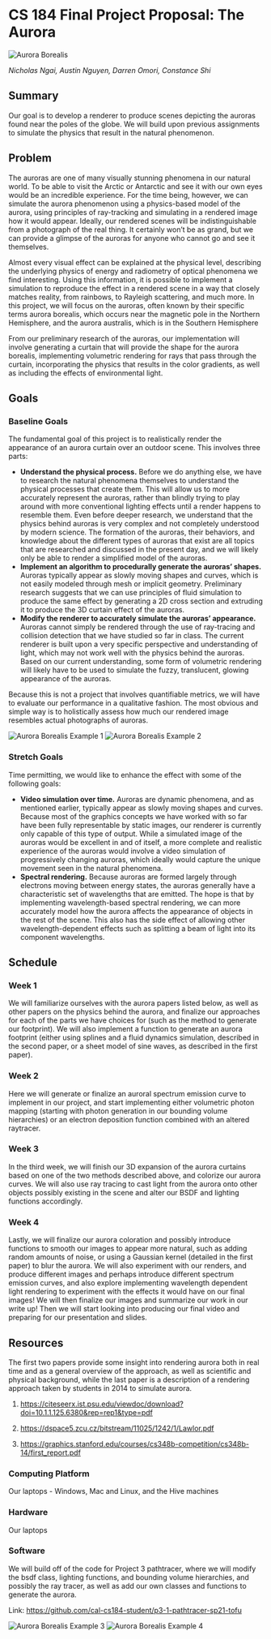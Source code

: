 # CS 184 Final Project Proposal: The Aurora

![Aurora Borealis](images/aurora1.jpg")

_Nicholas Ngai, Austin Nguyen, Darren Omori, Constance Shi_

## Summary

Our goal is to develop a renderer to produce scenes depicting the auroras found near the poles of the globe. We will build upon previous assignments to simulate the physics that result in the natural phenomenon.

## Problem

The auroras are one of many visually stunning phenomena in our natural world. To be able to visit the Arctic or Antarctic and see it with our own eyes would be an incredible experience. For the time being, however, we can simulate the aurora phenomenon using a physics-based model of the aurora, using principles of ray-tracking and simulating in a rendered image how it would appear. Ideally, our rendered scenes will be indistinguishable from a photograph of the real thing. It certainly won’t be as grand, but we can provide a glimpse of the auroras for anyone who cannot go and see it themselves.

Almost every visual effect can be explained at the physical level, describing the underlying physics of energy and radiometry of optical phenomena we find interesting. Using this information, it is possible to implement a simulation to reproduce the effect in a rendered scene in a way that closely matches reality, from rainbows, to Rayleigh scattering, and much more. In this project, we will focus on the auroras, often known by their specific terms aurora borealis, which occurs near the magnetic pole in the Northern Hemisphere, and the aurora australis, which is in the Southern Hemisphere

From our preliminary research of the auroras, our implementation will involve generating a curtain that will provide the shape for the aurora borealis, implementing volumetric rendering for rays that pass through the curtain, incorporating the physics that results in the color gradients, as well as including the effects of environmental light.

## Goals

### Baseline Goals

The fundamental goal of this project is to realistically render the appearance of an aurora curtain over an outdoor scene. This involves three parts:

- **Understand the physical process.** Before we do anything else, we have to research the natural phenomena themselves to understand the physical processes that create them. This will allow us to more accurately represent the auroras, rather than blindly trying to play around with more conventional lighting effects until a render happens to resemble them. Even before deeper research, we understand that the physics behind auroras is very complex and not completely understood by modern science. The formation of the auroras, their behaviors, and knowledge about the different types of auroras that exist are all topics that are researched and discussed in the present day, and we will likely only be able to render a simplified model of the auroras.
- **Implement an algorithm to procedurally generate the auroras’ shapes.** Auroras typically appear as slowly moving shapes and curves, which is not easily modeled through mesh or implicit geometry. Preliminary research suggests that we can use principles of fluid simulation to produce the same effect by generating a 2D cross section and extruding it to produce the 3D curtain effect of the auroras.
- **Modify the renderer to accurately simulate the auroras’ appearance.** Auroras cannot simply be rendered through the use of ray-tracing and collision detection that we have studied so far in class. The current renderer is built upon a very specific perspective and understanding of light, which may not work well with the physics behind the auroras. Based on our current understanding, some form of volumetric rendering will likely have to be used to simulate the fuzzy, translucent, glowing appearance of the auroras.

Because this is not a project that involves quantifiable metrics, we will have to evaluate our performance in a qualitative fashion.  The most obvious and simple way is to holistically assess how much our rendered image resembles actual photographs of auroras.

![Aurora Borealis Example 1](images/aurora2.jpg")
![Aurora Borealis Example 2](images/aurora3.jpg")

### Stretch Goals

Time permitting, we would like to enhance the effect with some of the following goals:

- **Video simulation over time.** Auroras are dynamic phenomena, and as mentioned earlier, typically appear as slowly moving shapes and curves. Because most of the graphics concepts we have worked with so far have been fully representable by static images, our renderer is currently only capable of this type of output. While a simulated image of the auroras would be excellent in and of itself, a more complete and realistic experience of the auroras would involve a video simulation of progressively changing auroras, which ideally would capture the unique movement seen in the natural phenomena.
- **Spectral rendering.** Because auroras are formed largely through electrons moving between energy states, the auroras generally have a characteristic set of wavelengths that are emitted. The hope is that by implementing wavelength-based spectral rendering, we can more accurately model how the aurora affects the appearance of objects in the rest of the scene. This also has the side effect of allowing other wavelength-dependent effects such as splitting a beam of light into its component wavelengths.

## Schedule

### Week 1
We will familiarize ourselves with the aurora papers listed below, as well as other papers on the physics behind the aurora, and finalize our approaches for each of the parts we have choices for (such as the method to generate our footprint). We will also implement a function to generate an aurora footprint (either using splines and a fluid dynamics simulation, described in the second paper, or a sheet model of sine waves, as described in the first paper).

### Week 2
Here we will generate or finalize an auroral spectrum emission curve to implement in our project, and start implementing either volumetric photon mapping (starting with photon generation in our bounding volume hierarchies) or an electron deposition function combined with an altered raytracer.

### Week 3
In the third week, we will finish our 3D expansion of the aurora curtains based on one of the two methods described above, and colorize our aurora curves. We will also use ray tracing to cast light from the aurora onto other objects possibly existing in the scene and alter our BSDF and lighting functions accordingly.

### Week 4
Lastly, we will finalize our aurora coloration and possibly introduce functions to smooth our images to appear more natural, such as adding random amounts of noise, or using a Gaussian kernel (detailed in the first paper) to blur the aurora. We will also experiment with our renders, and produce different images and perhaps introduce different spectrum emission curves, and also explore implementing wavelength dependent light rendering to experiment with the effects it would have on our final images! We will then finalize our images and summarize our work in our write up! Then we will start looking into producing our final video and preparing for our presentation and slides.

## Resources

The first two papers provide some insight into rendering aurora both in real time and as a general overview of the approach, as well as scientific and physical background, while the last paper is a description of a rendering approach taken by students in 2014 to simulate aurora.

1. <https://citeseerx.ist.psu.edu/viewdoc/download?doi=10.1.1.125.6380&rep=rep1&type=pdf>

2. <https://dspace5.zcu.cz/bitstream/11025/1242/1/Lawlor.pdf>

3. <https://graphics.stanford.edu/courses/cs348b-competition/cs348b-14/first_report.pdf>

### Computing Platform
Our laptops - Windows, Mac and Linux, and the Hive machines

### Hardware 
Our laptops

### Software
We will build off of the code for Project 3 pathtracer, where we will modify the bsdf class, lighting functions, and bounding volume hierarchies, and possibly the ray tracer, as well as add our own classes and functions to generate the aurora.

Link: <https://github.com/cal-cs184-student/p3-1-pathtracer-sp21-tofu>

![Aurora Borealis Example 3](images/aurora4.jpg")
![Aurora Borealis Example 4](images/aurora5.jpg")
